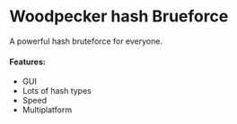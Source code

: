 Woodpecker hash Brueforce
==========

A powerful hash bruteforce for everyone.

#### Features: 
  * GUI
  * Lots of hash types
  * Speed
  * Multiplatform
